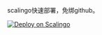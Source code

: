 scalingo快速部署，免绑github。

[![Deploy on Scalingo](https://cdn.scalingo.com/deploy/button.svg)](https://dashboard.scalingo.com/create/app?source=https://github.com/alphaxcv/scc#main)
